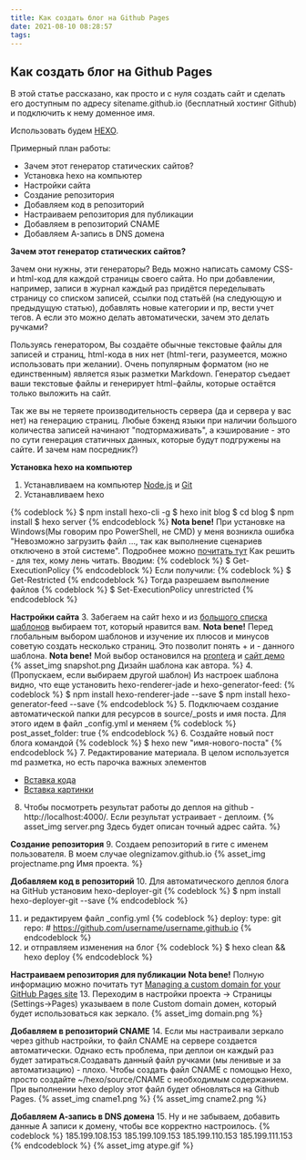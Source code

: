 ```yaml
---
title: Как создать блог на Github Pages
date: 2021-08-10 08:28:57
tags: 
---
```


## Как создать блог на Github Pages

В этой статье рассказано, как просто и с нуля создать сайт и сделать его доступным по адресу sitename.github.io (бесплатный хостинг Github) и подключить к нему доменное имя.

Использовать будем [HEXO](https://hexo.io/ "Считаешь себя синьором? Да кого ты обманываешь").

Примерный план работы:
* Зачем этот генератор статических сайтов?
* Установка hexo на компьютер
* Настройки сайта
* Создание репозитория
* Добавляем код в репозиторий
* Настраиваем репозитория для публикации
* Добавляем в репозиторий CNAME
* Добавляем А-запись в DNS домена

**Зачем этот генератор статических сайтов?**

Зачем они нужны, эти генераторы? Ведь можно написать самому CSS- и html-код для каждой страницы своего сайта. Но при добавлении, например, записи в журнал каждый раз придётся переделывать страницу со списком записей, ссылки под статьёй (на следующую и предыдущую статью), добавлять новые категории и пр, вести учет тегов. А если это можно делать автоматически, зачем это делать ручками?

Пользуясь генератором, Вы создаёте обычные текстовые файлы для записей и страниц, html-кода в них нет (html-теги, разумеется, можно использовать при желании). Очень популярным форматом (но не единственным) является язык разметки Markdown. Генератор съедает ваши текстовые файлы и генерирует html-файлы, которые остаётся только выложить на сайт.

Так же вы не теряете производительность сервера (да и сервера у вас нет) на генерацию страниц. Любые бэкенд языки при наличии большого количества записей начинают "подтормаживать", а кэширование - это по сути генерация статичных данных, которые будут подгружены на сайте. И зачем нам посредник?)

**Установка hexo на компьютер**

1. Устанавливаем на компьютер [Node.js](https://nodejs.org/en/ "Считаешь себя синьором? Да кого ты обманываешь") и [Git](http://git-scm.com/ "Считаешь себя синьором? Да кого ты обманываешь") 
2. Устанавливаем hexo

{% codeblock %}
$ npm install hexo-cli -g
$ hexo init blog
$ cd blog
$ npm install
$ hexo server
{% endcodeblock %}
**Nota bene!** При установке на Windows(Мы говорим про PowerShell, не CMD) у меня возникла ошибка "Невозможно загрузить файл …, так как выполнение сценариев отключено в этой системе". Подробнее можно [почитать тут](https://zawindows.ru/%D1%80%D0%B5%D1%88%D0%B5%D0%BD%D0%B8%D0%B5-%D0%BF%D1%80%D0%BE%D0%B1%D0%BB%D0%B5%D0%BC%D1%8B-%D0%BD%D0%B5%D0%B2%D0%BE%D0%B7%D0%BC%D0%BE%D0%B6%D0%BD%D0%BE-%D0%B7%D0%B0%D0%B3%D1%80%D1%83%D0%B7/)
Как решить - для тех, кому лень читать.
Вводим:
{% codeblock %}
$ Get-ExecutionPolicy
{% endcodeblock %}
Если получили:
{% codeblock %}
$ Get-Restricted
{% endcodeblock %}
Тогда разрешаем выполнение файлов
{% codeblock %}
$ Set-ExecutionPolicy unrestricted
{% endcodeblock %}

**Настройки сайта**
3. Забегаем на сайт hexo и из [большого списка шаблонов](https://hexo.io/themes/) выбираем тот, который нравится вам.
**Nota bene!** Перед глобальным выбором шаблонов и изучение их плюсов и минусов советую создать несколько страниц. Это позволит понять + и - данного шаблона.
**Nota bene!** Мой выбор остановился на [prontera](https://github.com/AngryPowman/hexo-theme-prontera) и [сайт демо](http://powman.org/)
{% asset_img snapshot.png Дизайн шаблона как автора. %}
4. (Пропускаем, если выбираем другой шаблон) Из настроек шаблона видно, что еще установить hexo-renderer-jade и hexo-generator-feed:
{% codeblock %}
$ npm install hexo-renderer-jade --save
$ npm install hexo-generator-feed --save
{% endcodeblock %}
5. Подключаем создание автоматической папки для ресурсов в source/_posts и имя поста. Для этого идем в файл _config.yml и меняем 
{% codeblock %}
post_asset_folder: true
{% endcodeblock %}
6. Создайте новый пост блога командой
{% codeblock %}
$ hexo new "имя-нового-поста"
{% endcodeblock %}
7. Редактирование материала. В целом используется md разметка, но есть парочка важных элементов
* [Вставка кода](https://hexo.io/ru/docs/tag-plugins.html)
* [Вставка картинки](https://hexo.io/ru/docs/asset-folders.html)
8. Чтобы посмотреть результат работы до деплоя на github - http://localhost:4000/. Если результат устраивает - деплоим.
{% asset_img server.png Здесь будет описан точный адрес сайта. %}

**Создание репозитория**
9. Создаем репозиторий в гите с именем пользователя. В моем случае olegnizamov.github.io
   {% asset_img projectname.png Имя проекта. %}

**Добавляем код в репозиторий**
10. Для автоматического деплоя блога на GitHub установим hexo-deployer-git
{% codeblock %}
$ npm install hexo-deployer-git --save
{% endcodeblock %}

11. и редактируем файл _config.yml
{% codeblock %}
   deploy:
      type: git
      repo: <repository url> # https://github.com/username/username.github.io
{% endcodeblock %}
12. и отправляем изменения на блог
{% codeblock %}
$ hexo clean && hexo deploy
{% endcodeblock %}

**Настраиваем репозитория для публикации**
**Nota bene!** Полную информацию можно почитать тут [Managing a custom domain for your GitHub Pages site](https://docs.github.com/en/pages/configuring-a-custom-domain-for-your-github-pages-site/managing-a-custom-domain-for-your-github-pages-site#configuring-a-records-with-your-dns-provider)
13. Переходим в настройки проекта -> Страницы (Settings->Pages) указываем в поле Custom domain домен, который будет использоваться как зеркало.
{% asset_img domain.png %}

**Добавляем в репозиторий CNAME**
14. Если мы настраивали зеркало через github настройки, то файл CNAME на сервере создается автоматически. Однако есть проблема, при деплои он каждый раз будет затираться.Создавать данный файл ручками (мы ленивые и за автоматизацию) - плохо. Чтобы создать файл CNAME с помощью Hexo, просто создайте ~/hexo/source/CNAME с необходимым содержанием. 
При выполнении hexo deploy этот файл будет обновляться на Github Pages.
{% asset_img cname1.png %}
{% asset_img cname2.png %}

**Добавляем А-запись в DNS домена**
15. Ну и не забываем, добавить данные А записи к домену, чтобы все корректно настроилось.
{% codeblock %}
185.199.108.153
185.199.109.153
185.199.110.153
185.199.111.153
{% endcodeblock %}
{% asset_img atype.gif %}